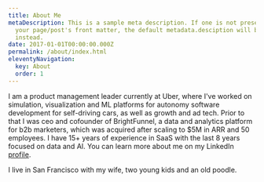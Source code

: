 ```yaml
---
title: About Me
metaDescription: This is a sample meta description. If one is not present in
  your page/post's front matter, the default metadata.desciption will be used
  instead.
date: 2017-01-01T00:00:00.000Z
permalink: /about/index.html
eleventyNavigation:
  key: About
  order: 1
---
```

I am a product management leader currently at Uber, where I've worked on simulation, visualization and ML platforms for autonomy software development for self-driving cars, as well as growth and ad tech. Prior to that I was ceo and cofounder of BrightFunnel, a data and analytics platform for b2b marketers, which was acquired after scaling to $5M in ARR and 50 employees. I have 15+ years of experience in SaaS with the last 8 years focused on data and AI. You can learn more about me on my LinkedIn [profile](https://www.linkedin.com/in/nadimhossain/).

I live in San Francisco with my wife, two young kids and an old poodle.